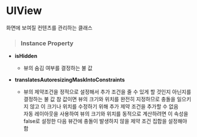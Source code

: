 # UIView
화면에 보여질 컨텐츠를 관리하는 클래스

> ### Instance Property
* **isHidden**
    - 뷰의 숨김 여부를 결정하는 불 값

* **translatesAutoresizingMaskIntoConstraints**
    - 뷰의 제약조건을 정적으로 설정해서 추가 조건을 줄 수 있게 할 것인지 아닌지를 결정하는 불 값
    참 값이면 뷰의 크기와 위치를 완전히 지정하므로 충돌을 일으키지 않고 이 크기나 위치를 수정하기 위해 추가 제약 조건을 추가할 수 없음  
    자동 레이아웃을 사용하여 뷰의 크기와 위치를 동적으로 계산하려면 이 속성을 false로 설정한 다음 뷰간에 충돌이 발생하지 않을 제약 조건 집합을 설정해야함